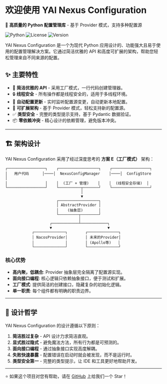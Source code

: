 # 欢迎使用 YAI Nexus Configuration

🚀 **高质量的 Python 配置管理库** - 基于 Provider 模式，支持多种配置源

![Python](https://img.shields.io/badge/python-3.8+-blue.svg)
![License](https://img.shields.io/badge/license-MIT-green.svg)
![Version](https://img.shields.io/badge/version-0.1.0-orange.svg)

YAI Nexus Configuration 是一个为现代 Python 应用设计的、功能强大且易于使用的配置管理解决方案。它通过简洁优雅的 API 和高度可扩展的架构，帮助您轻松管理来自不同来源的配置。

## ✨ 主要特性

- 🎯 **简洁优雅的 API** - 采用工厂模式，一行代码创建管理器。
- 🔒 **线程安全** - 所有操作都是线程安全的，适用于多线程环境。
- 🔄 **自动配置更新** - 实时监听配置源变更，自动更新本地配置。
- 🧩 **可扩展架构** - 基于 Provider 模式，轻松支持新的配置源。
- ✅ **类型安全** - 完整的类型提示支持，基于 Pydantic 数据验证。
- 📦 **零依赖冲突** - 精心设计的依赖管理，避免版本冲突。

---

## 🏗️ 架构设计

YAI Nexus Configuration 采用了经过深度思考的 **方案 E（工厂模式）** 架构：

```
┌─────────────────┐    ┌──────────────────┐    ┌─────────────────┐
│   用户代码      │────│  NexusConfigManager    │────│  ConfigStore    │
│                 │    │  (工厂 + 管理)    │    │  (线程安全存储)  │
└─────────────────┘    └──────────┬───────┘    └─────────────────┘
                                  │
                                  ▼
                       ┌──────────────────┐
                       │ AbstractProvider │
                       │    (抽象层)       │
                       └─────────┬────────┘
                                 │
                    ┌────────────┴────────────┐
                    ▼                         ▼
            ┌──────────────┐        ┌──────────────┐
            │ NacosProvider│        │ 未来的Provider│
            │              │        │ (Apollo等)   │
            └──────────────┘        └──────────────┘
```

### 核心优势

- **高内聚，低耦合**: Provider 抽象层完全隔离了配置源实现。
- **面向接口编程**: 核心逻辑只依赖抽象接口，便于测试和扩展。
- **工厂模式**: 提供简洁的创建接口，隐藏复杂的初始化逻辑。
- **单一职责**: 每个组件都有明确的职责边界。

---

## 🎯 设计哲学

YAI Nexus Configuration 的设计遵循以下原则：

1. **简洁胜过复杂** - API 设计力求简洁直观。
2. **显式胜过隐式** - 避免魔法方法，所有行为都是可预测的。
3. **面向接口编程** - 通过抽象接口实现高度解耦。
4. **失败快速暴露** - 配置错误在启动时就会被发现，而不是运行时。
5. **类型安全第一** - 完整的类型提示，让 IDE 和工具更好地帮助开发。

---

⭐ 如果这个项目对您有帮助，请在 [GitHub](https://github.com/yai-team/yai-nexus-configuration) 上给我们一个 Star！ 